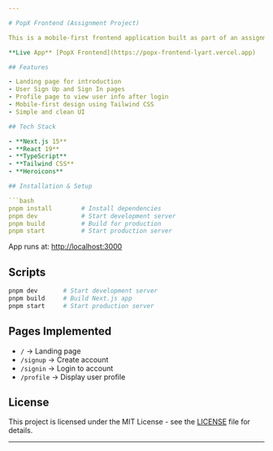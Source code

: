 ```yaml
---

# PopX Frontend (Assignment Project)

This is a mobile-first frontend application built as part of an assignment. It includes a Landing Page, Sign In, Sign Up, and Profile Page.

**Live App** [PopX Frontend](https://popx-frontend-lyart.vercel.app)

## Features

- Landing page for introduction
- User Sign Up and Sign In pages
- Profile page to view user info after login
- Mobile-first design using Tailwind CSS
- Simple and clean UI

## Tech Stack

- **Next.js 15**
- **React 19**
- **TypeScript**
- **Tailwind CSS**
- **Heroicons**

## Installation & Setup

```bash
pnpm install        # Install dependencies
pnpm dev            # Start development server
pnpm build          # Build for production
pnpm start          # Start production server
```

App runs at: [http://localhost:3000](http://localhost:3000)

## Scripts

```bash
pnpm dev       # Start development server
pnpm build     # Build Next.js app
pnpm start     # Start production server
```

## Pages Implemented

- `/` → Landing page
- `/signup` → Create account
- `/signin` → Login to account
- `/profile` → Display user profile

## License

This project is licensed under the MIT License - see the [LICENSE](LICENSE) file for details.

---
```

